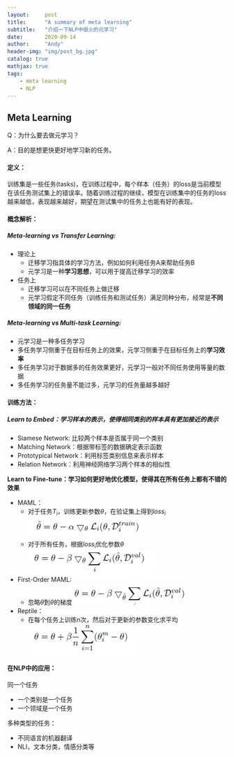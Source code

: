 ```yaml
---
layout:     post
title:      "A summary of meta learning"
subtitle:   "介绍一下NLP中很火的元学习"
date:       2020-09-14
author:     "Andy"
header-img: "img/post_bg.jpg"
catalog: true
mathjax: true
tags:
    - meta learning
    - NLP
---
```



<p id = "build"></p>

## Meta Learning

Q：为什么要去做元学习？

A：目的是想更快更好地学习新的任务。

#### 定义：

训练集是一些任务(tasks)，在训练过程中，每个样本（任务）的loss是当前模型在该任务测试集上的错误率。随着训练过程的继续，模型在训练集中的任务的loss越来越低，表现越来越好，期望在测试集中的任务上也能有好的表现。

#### 概念解析：

##### Meta-learning vs Transfer Learning:

- 理论上
  - 迁移学习指具体的学习方法，例如如何利用任务A来帮助任务B
  - 元学习是一种**学习思想**，可以用于提高迁移学习的效率
- 任务上
  - 迁移学习可以在不同任务上做迁移
  - 元学习假定不同任务（训练任务和测试任务）满足同种分布，经常是**不同领域的同一任务**

##### Meta-learning vs Multi-task Learning:

- 元学习是一种多任务学习
- 多任务学习侧重于在目标任务上的效果，元学习侧重于在目标任务上的**学习效率**
- 多任务学习对于数据多的任务效果更好，元学习一般对不同任务使用等量的数据
- 多任务学习的任务量不能过多，元学习的任务量越多越好

#### 训练方法：

##### Learn to Embed：学习样本的表示，使得相同类别的样本具有更加接近的表示

- Siamese Network: 比较两个样本是否属于同一个类别
- Matching Network：根据带标签的数据确定表示函数
- Prototypical Network：利用标签类别信息来表示样本
- Relation Network：利用神经网络学习两个样本的相似性

**Learn to Fine-tune：学习如何更好地优化模型，使得其在所有任务上都有不错的效果**

- MAML：
  - 对于任务$T_i$，训练更新参数$\theta$，在验证集上得到$loss_i$![formula_1](https://raw.githubusercontent.com/xiaolinAndy/xiaolinAndy.github.io/master/_posts/post_image/2020-09-14-formula_1.png)
  - 对于所有任务，根据$loss_i$优化参数$\theta$![formula_2](https://raw.githubusercontent.com/xiaolinAndy/xiaolinAndy.github.io/master/_posts/post_image/2020-09-14-formula_2.png)
- First-Order MAML:
  - 忽略$\hat{\theta}$到$\theta$的梯度![formula_3](https://raw.githubusercontent.com/xiaolinAndy/xiaolinAndy.github.io/master/_posts/post_image/2020-09-14-formula_3.png)
- Reptile：
  - 在每个任务上训练n次，然后对于更新的参数变化求平均![formula_4](https://raw.githubusercontent.com/xiaolinAndy/xiaolinAndy.github.io/master/_posts/post_image/2020-09-14-formula_4.png)

#### 在NLP中的应用：

同一个任务

- 一个类别是一个任务
- 一个领域是一个任务

多种类型的任务：

- 不同语言的机器翻译
- NLI，文本分类，情感分类等